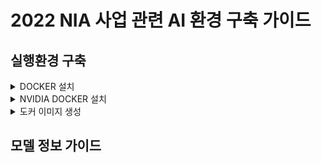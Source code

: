 # 2022 NIA 사업 관련 AI 환경 구축 가이드


## 실행환경 구축
<details>
    <summary>DOCKER 설치</summary>

``` 
# 기존 설치 삭제
sudo apt-get remove \
     docker docker-engine \
     docker.io containerd runc

# 도커 설치 필수 패키지 설치
 sudo apt-get update
 sudo apt-get install \
    ca-certificates \
    curl \
    gnupg \
    lsb-release

# GPG Key 등록
curl -fsSL \
    https://download.docker.com/linux/ubuntu/gpg | \
    sudo gpg --dearmor -o \
    /usr/share/keyrings/docker-archive-keyring.gpg

# 저장소 등록
 echo \
  "deb [arch=$(dpkg --print-architecture) signed-by=/usr/share/keyrings/docker-archive-keyring.gpg] https://download.docker.com/linux/ubuntu \
  $(lsb_release -cs) stable" | \
  sudo tee /etc/apt/sources.list.d/docker.list > /dev/null

# 도커 엔진 설치
sudo apt-get update
sudo apt-get install \
    docker-ce docker-ce-cli containerd.io
```
[참고 Docker install](http://ducj3.iptime.org/docker_install/)
</details>

<details>
    <summary>NVIDIA DOCKER 설치</summary>

```
# 저장소 및 GPG 키 설정
distribution=$(. /etc/os-release;echo $ID$VERSION_ID) \
   && curl -s -L https://nvidia.github.io/nvidia-docker/gpgkey | sudo apt-key add - \
   && curl -s -L https://nvidia.github.io/nvidia-docker/$distribution/nvidia-docker.list | sudo tee /etc/apt/sources.list.d/nvidia-docker.list

# NVIDIA DOCKER INSTALL
sudo apt-get update
apt-get install -y nvidia-docker2

# SERVICE RESTART
sudo systemctl restart docker

#CHECK 
docker run --rm --gpus all ubuntu:18.04 nvidia-smi
# error 발생 시 
## 장치 확인
lshw -C display

## 설치 가능 목록 권장 설치
ubuntu-drivers autoinstall
```
[참고 NVIDIA Docker install](http://ducj3.iptime.org/ai_env_dev/)
</details>

<details>
    <summary>도커 이미지 생성</summary>

``` 
# git clone
git clone https://github.com/qkdrk7777775/2022_nia
cd 2022_nia

# dockerfile build
docker build -t my_deepo .

# docker run 
docker run -d -p 8888:8888 \
  -p 8889:8889 --name lab --ipc=host my_deepo jupyter lab \
   --no-browser --ip=0.0.0.0 --allow-root --LapApp.allow_origin='*' --LapApp.root_dir='/root'

# http://localhost:8888 접속
## token 확인
docker exec -it lab jupyter server list 
#http://3c8dd0a250b4:8888/?token=b6b1d97932978f1519a186614ebde305627069e9b82f1891 :: /
# 입력 -> b6b1d97932978f1519a186614ebde305627069e9b82f1891

# 주피터 패키지 설치
## 주피터 터미널에서 아래 명령어 실행
git clone https://github.com/qkdrk7777775/2022_nia
pip install -r requirements.txt
```

</details>

## 모델 정보 가이드

